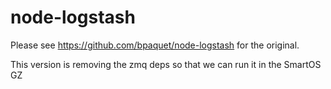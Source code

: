 node-logstash
====


Please see https://github.com/bpaquet/node-logstash for the original.

This version is removing the zmq deps so that we can run it in the SmartOS GZ

